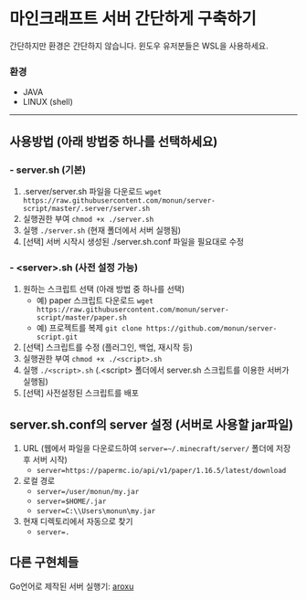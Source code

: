 # 마인크래프트 서버 간단하게 구축하기

간단하지만 환경은 간단하지 않습니다.
윈도우 유저분들은 WSL을 사용하세요.

### 환경
* JAVA
* LINUX (shell)
---
## 사용방법 (아래 방법중 하나를 선택하세요)
### - server.sh (기본)
1. .server/server.sh 파일을 다운로드 `wget https://raw.githubusercontent.com/monun/server-script/master/.server/server.sh`
2. 실행권한 부여 `chmod +x ./server.sh`
3. 실행 `./server.sh` (현재 폴더에서 서버 실행됨)
4. [선택] 서버 시작시 생성된 ./server.sh.conf 파일을 필요대로 수정
### - \<server>.sh (사전 설정 가능)
1. 원하는 스크립트 선택 (아래 방법 중 하나를 선택)
   * 예) paper 스크립트 다운로드 `wget https://raw.githubusercontent.com/monun/server-script/master/paper.sh`
   * 예) 프로젝트를 복제 `git clone https://github.com/monun/server-script.git`
2. [선택] 스크립트를 수정 (플러그인, 백업, 재시작 등)
3. 실행권한 부여 `chmod +x ./<script>.sh`
4. 실행 `./<script>.sh` (.\<script> 폴더에서 server.sh 스크립트를 이용한 서버가 실행됨)
5. [선택] 사전설정된 스크립트를 배포
## server.sh.conf의 server 설정 (서버로 사용할 jar파일)
1. URL (웹에서 파일을 다운로드하여 `server=~/.minecraft/server/` 폴더에 저장 후 서버 시작)
   * `server=https://papermc.io/api/v1/paper/1.16.5/latest/download`
2. 로컬 경로
   * `server=/user/monun/my.jar`
   * `server=$HOME/.jar`
   * `server=C:\\Users\monun\my.jar`
4. 현재 디렉토리에서 자동으로 찾기
   * `server=.`
## 다른 구현체들
Go언어로 제작된 서버 실행기: [aroxu](https://github.com/aroxu/server-script)